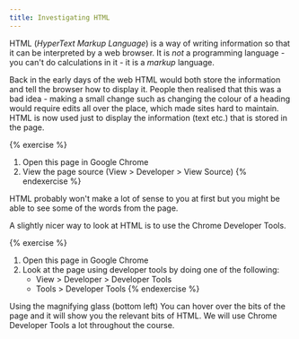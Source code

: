 ```yaml
---
title: Investigating HTML
---
```


HTML (*HyperText Markup Language*) is a way of writing information so that it can be interpreted by a web browser. It is *not* a programming language - you can't do calculations in it - it is a _markup_ language.

Back in the early days of the web HTML would both store the information and tell the browser how to display it. People then realised that this was a bad idea - making a small change such as changing the colour of a heading would require edits all over the place, which made sites hard to maintain. HTML is now used just to display the information (text etc.) that is stored in the page.

{% exercise %}
1. Open this page in Google Chrome
2. View the page source (View > Developer > View Source)
{% endexercise %}

HTML probably won't make a lot of sense to you at first but you might be able to see some of the words from the page.

A slightly nicer way to look at HTML is to use the Chrome Developer Tools.

{% exercise %}
1. Open this page in Google Chrome
2. Look at the page using developer tools by doing one of the following:
    * View > Developer > Developer Tools
    * Tools > Developer Tools
{% endexercise %}

Using the magnifying glass (bottom left) You can hover over the bits of the page and it will show you the relevant bits of HTML. We will use Chrome Developer Tools a lot throughout the course.